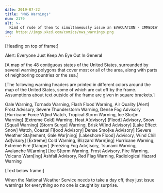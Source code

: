 ```yaml
---
date: 2019-07-22
title: "NWS Warnings"
num: 2179
alt: >-
  Kind of rude of them to simultaneously issue an EVACUATION - IMMEDIATE alert, a SHELTER IN PLACE alert, and a 911 TELEPHONE OUTAGE alert.
img: https://imgs.xkcd.com/comics/nws_warnings.png
---
```



[Heading on top of frame:]

Alert: Everyone Just Keep An Eye Out In General

[A map of the 48 contiguous states of the United States, surrounded by several warning polygons that cover most or all of the area, along with parts of neighboring countries or the sea.]

[The following warning headers are printed in different colors around the map of the United States, some of which are cut off by the frame. Assumptions about text outside of the frame are given in square brackets.]

Gale Warning, Tornado Warning, Flash Flood Warning, Air Quality [Alert]
Frost Advisory, Severe Thunderstorm Warning, Dense Fog Advisory
[Hurricane Force W]ind Watch, Tropical Storm Warning, Ice Stor[m Warning]
[Extreme Cold] Warning, Heat A[dvisory]
[Flood] Advisory, Snow [Squall Warning]
[Storm Surge] Warning, Brisk W[ind Advisory]
[Lake Effect Snow] Watch, Coastal Fl[ood Advisory]
Dense Smo[ke Advisory]
[Severe Weather Sta]tement, Gale War[ning]
[Lakeshore Flood] Advisory, Wind Chill Ad[visory]
[Extreme] Cold Warning, Blizzard Warn[ing]
Hurricane Warning, Extreme Fire [Danger]
[Freezing Fog Adv]isory, Tsunami Warning, Avalanche W[arning]
[Ice S]torm Warning, Frost Advisory, Fire Warning, Volcano Warn[ing]
Ashfall Advisory, Red Flag Warning, Radiological Hazard Warning


[Text below frame:]

When the National Weather Service needs to take a day off, they just issue warnings for everything so no one is caught by surprise.